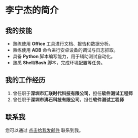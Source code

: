 # 李宁杰的简介

## 我的技能

- 熟练使用 **Office** 工具进行文档、报告和数据分析。
- 熟练使用 **ADB** 命令进行安卓设备的调试与日志抓取。
- 具备 **Python** 脚本编写能力，用于辅助测试自动化。
- 熟悉 **Shell/Bash** 脚本，完成环境配置等任务。


## 我的工作经历

1. 曾任职于**深圳市汇联时代科技有限公司**，担任**软件测试工程师**
2. 曾任职于**深圳市沸石科技有限公司**，担任**软件测试工程师**

## 联系我

您可以通过 [点击给我发邮件](mailto:653527313@qq.com) 联系到我。



